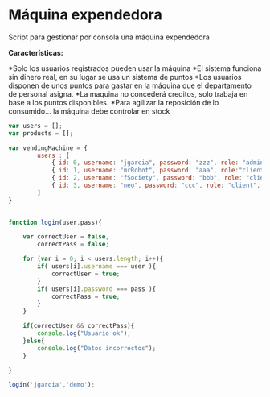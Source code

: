 # Máquina expendedora

Script para gestionar por consola una máquina expendedora

**Características:**

*Solo los usuarios registrados pueden usar la máquina
*El sistema funciona sin dinero real, en su lugar se usa un sistema de puntos
*Los usuarios disponen de unos puntos para gastar en la máquina que el departamento de personal asigna.
*La maquina no concederá creditos, solo trabaja en base a los puntos disponibles.
*Para agilizar la reposición de lo consumido... la máquina debe controlar en stock

```javascript
var users = [];
var products = [];

var vendingMachine = {
		users : [
			{ id: 0, username: "jgarcia", password: "zzz", role: "admin", wallet: 100 },
			{ id: 1, username: "mrRobot", password: "aaa", role:"client", wallet: 100 },
			{ id: 2, username: "fSociety", password: "bbb", role: "client", wallet: 100 },
			{ id: 3, username: "neo", password: "ccc", role: "client", wallet: 100 }
		]
}
	

function login(user,pass){

	var correctUser = false,
		correctPass = false;

	for (var i = 0; i < users.length; i++){
		if( users[i].username === user ){
			correctUser = true;
		}
		if( users[i].password === pass ){
			correctPass = true;
		}		
	}

	if(correctUser && correctPass){
		console.log("Usuario ok");
	}else{
		console.log("Datos incorrectos");
	}

}

login('jgarcia','demo');
```